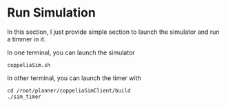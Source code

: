 # Run Simulation

In this section, I just provide simple section to launch the simulator and run a timmer in it.

In one terminal, you can launch the simulator
```
coppeliaSim.sh
```

In other terminal, you can launch the timer with
```
cd /root/planner/coppeliaSimClient/build
./sim_timer
```